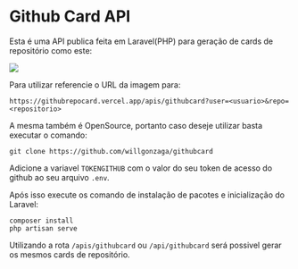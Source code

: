 <h1>Github Card API</h1>

Esta é uma API publica feita em Laravel(PHP) para geração de cards de repositório como este:

<img src="https://githubrepocard.vercel.app/apis/githubcard?user=willgonzaga&repo=githubcard">

Para utilizar referencie o URL da imagem para:

```
https://githubrepocard.vercel.app/apis/githubcard?user=<usuario>&repo=<repositorio>
```

A mesma também é OpenSource, portanto caso deseje utilizar basta executar o comando:

```
git clone https://github.com/willgonzaga/githubcard
```

Adicione a variavel `TOKENGITHUB` com o valor do seu token de acesso do github ao seu arquivo `.env`.

Após isso execute os comando de instalação de pacotes e inicialização do Laravel:

```
composer install
php artisan serve
```

Utilizando a rota `/apis/githubcard` ou `/api/githubcard` será possivel gerar os mesmos cards de repositório.
